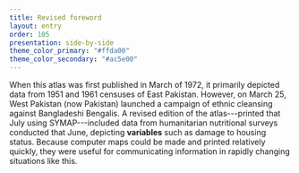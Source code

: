 ```yaml
---
title: Revised foreword
layout: entry
order: 105
presentation: side-by-side
theme_color_primary: "#ffda00"
theme_color_secondary: "#ac5e00"
---
```


When this atlas was first published in March of 1972, it primarily depicted data from 1951 and 1961 censuses of East Pakistan. However, on March 25, West Pakistan (now Pakistan) launched a campaign of ethnic cleansing against Bangladeshi Bengalis. A revised edition of the atlas---printed that July using SYMAP---included data from humanitarian nutritional surveys conducted that June, depicting **variables** such as damage to housing status. Because computer maps could be made and printed relatively quickly, they were useful for communicating information in rapidly changing situations like this.